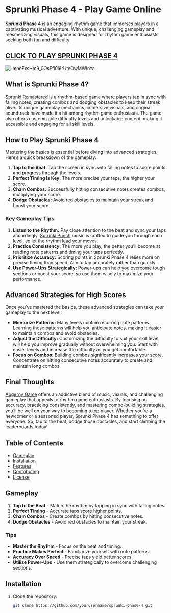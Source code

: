 # Sprunki Phase 4 - Play Game Online

**Sprunki Phase 4** is an engaging rhythm game that immerses players in a captivating musical adventure. With unique, challenging gameplay and mesmerizing visuals, this game is designed for rhythm game enthusiasts seeking both fun and difficulty.

## [CLICK TO PLAY SPRUNKI PHASE 4](https://tinyurl.com/3b9rusb8)

![-mpeFxsHm9_0OsEfi0i6rUteOwMWInYa](https://github.com/user-attachments/assets/7dd3580c-b548-46ce-b625-a19b00f40ebe)

## What is Sprunki Phase 4?

[Sprunki Remastered](https://github.com/Sprunki-Remastered) is a rhythm-based game where players tap in sync with falling notes, creating combos and dodging obstacles to keep their streak alive. Its unique gameplay mechanics, immersive visuals, and original soundtrack have made it a hit among rhythm game enthusiasts. The game also offers customizable difficulty levels and unlockable content, making it accessible and engaging for all skill levels.

## How to Play Sprunki Phase 4

Mastering the basics is essential before diving into advanced strategies. Here’s a quick breakdown of the gameplay:

1. **Tap to the Beat:** Tap the screen in sync with falling notes to score points and progress through the levels.
2. **Perfect Timing is Key:** The more precise your taps, the higher your score.
3. **Chain Combos:** Successfully hitting consecutive notes creates combos, multiplying your score.
4. **Dodge Obstacles:** Avoid red obstacles to maintain your streak and boost your score.

### Key Gameplay Tips

1. **Listen to the Rhythm:** Pay close attention to the beat and sync your taps accordingly. [Sprunki Punch](https://github.com/Sprunki-Punch) music is crafted to guide you through each level, so let the rhythm lead your moves.
2. **Practice Consistency:** The more you play, the better you’ll become at reading note patterns and timing your taps perfectly.
3. **Prioritize Accuracy:** Scoring points in Sprunki Phase 4 relies more on precise timing than speed. Aim to tap accurately rather than quickly.
4. **Use Power-Ups Strategically:** Power-ups can help you overcome tough sections or boost your score, so use them wisely to maximize your performance.

## Advanced Strategies for High Scores

Once you’ve mastered the basics, these advanced strategies can take your gameplay to the next level:

- **Memorize Patterns:** Many levels contain recurring note patterns. Learning these patterns will help you anticipate notes, making it easier to maintain combos and avoid obstacles.
- **Adjust the Difficulty:** Customizing the difficulty to suit your skill level will help you improve gradually without overwhelming you. Start with easier levels and increase the difficulty as you get comfortable.
- **Focus on Combos:** Building combos significantly increases your score. Concentrate on hitting consecutive notes accurately to create and maintain long combos.

## Final Thoughts

[Abgerny Game](https://github.com/Abgerny-Game) offers an addictive blend of music, visuals, and challenging gameplay that appeals to rhythm game enthusiasts. By focusing on accuracy, practicing consistently, and mastering combo-building strategies, you’ll be well on your way to becoming a top player. Whether you’re a newcomer or a seasoned player, Sprunki Phase 4 has something to offer everyone. So, tap to the beat, dodge those obstacles, and start climbing the leaderboards today!

## Table of Contents
- [Gameplay](#gameplay)
- [Installation](#installation)
- [Features](#features)
- [Contributing](#contributing)
- [License](#license)

## Gameplay
1. **Tap to the Beat** - Match the rhythm by tapping in sync with falling notes.
2. **Perfect Timing** - Accurate taps score higher points.
3. **Chain Combos** - Create combos by hitting consecutive notes.
4. **Dodge Obstacles** - Avoid red obstacles to maintain your streak.

### Tips
- **Master the Rhythm** - Focus on the beat and timing.
- **Practice Makes Perfect** - Familiarize yourself with note patterns.
- **Accuracy Over Speed** - Precise taps yield better scores.
- **Utilize Power-Ups** - Use them strategically to overcome challenging sections.

## Installation
1. Clone the repository:
   ```bash
   git clone https://github.com/yourusername/sprunki-phase-4.git
